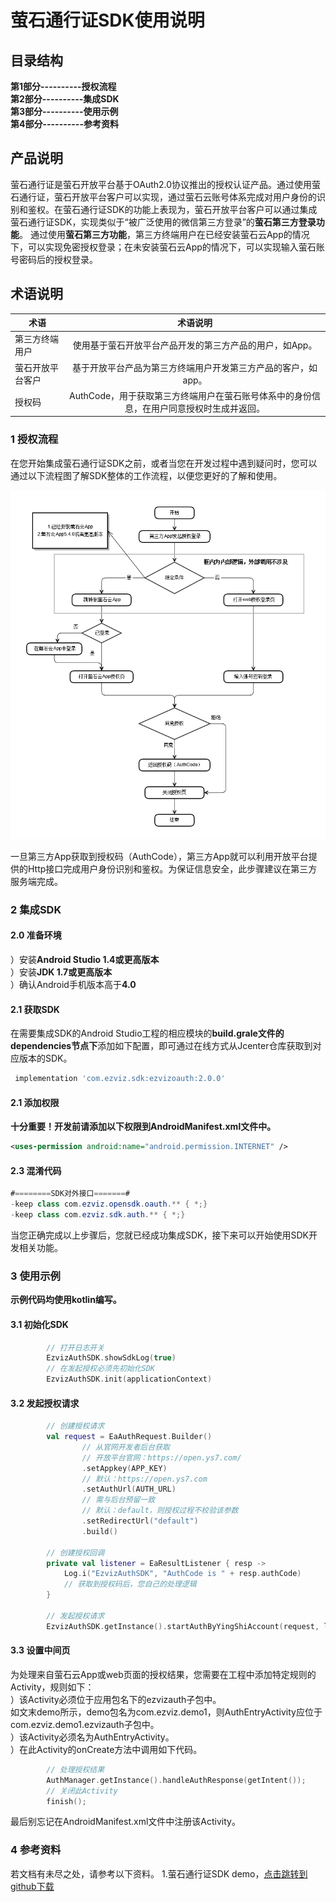 
# 萤石通行证SDK使用说明

## 目录结构

**第1部分----------授权流程  
第2部分----------集成SDK  
第3部分----------使用示例  
第4部分----------参考资料**

## 产品说明

萤石通行证是萤石开放平台基于OAuth2.0协议推出的授权认证产品。通过使用萤石通行证，萤石开放平台客户可以实现，通过萤石云账号体系完成对用户身份的识别和鉴权。在萤石通行证SDK的功能上表现为，萤石开放平台客户可以通过集成萤石通行证SDK，实现类似于“被广泛使用的微信第三方登录”的**萤石第三方登录功能**。
通过使用**萤石第三方功能**，第三方终端用户在已经安装萤石云App的情况下，可以实现免密授权登录；在未安装萤石云App的情况下，可以实现输入萤石账号密码后的授权登录。

## 术语说明

| 术语             |                                         术语说明                                         |
| ---------------- | :--------------------------------------------------------------------------------------: |
| 第三方终端用户   |                 使用基于萤石开放平台产品开发的第三方产品的用户，如App。                  |
| 萤石开放平台客户 |              基于开放平台产品为第三方终端用户开发第三方产品的客户，如app。               |
| 授权码           | AuthCode，用于获取第三方终端用户在萤石账号体系中的身份信息，在用户同意授权时生成并返回。 |

### 1 授权流程

在您开始集成萤石通行证SDK之前，或者当您在开发过程中遇到疑问时，您可以通过以下流程图了解SDK整体的工作流程，以便您更好的了解和使用。  

![ezviz oauth flow chart](img/ezviz_oauth_flow_chart.png)  

一旦第三方App获取到授权码（AuthCode），第三方App就可以利用开放平台提供的Http接口完成用户身份识别和鉴权。为保证信息安全，此步骤建议在第三方服务端完成。

### 2 集成SDK

#### 2.0 准备环境

）安装**Android Studio 1.4或更高版本**  
）安装**JDK 1.7或更高版本**  
）确认Android手机版本高于**4.0**  

#### 2.1 获取SDK

在需要集成SDK的Android Studio工程的相应模块的**build.grale文件的dependencies节点下**添加如下配置，即可通过在线方式从Jcenter仓库获取到对应版本的SDK。

```groovy
 implementation 'com.ezviz.sdk:ezvizoauth:2.0.0'
```

#### 2.1 添加权限

**十分重要！开发前请添加以下权限到AndroidManifest.xml文件中。**

```xml
<uses-permission android:name="android.permission.INTERNET" />
```

#### 2.3 混淆代码

``` java
#========SDK对外接口=======#
-keep class com.ezviz.opensdk.oauth.** { *;}
-keep class com.ezviz.sdk.auth.** { *;}
```

当您正确完成以上步骤后，您就已经成功集成SDK，接下来可以开始使用SDK开发相关功能。

### 3 使用示例

**示例代码均使用kotlin编写。**

#### 3.1 初始化SDK

``` kotlin
        // 打开日志开关
        EzvizAuthSDK.showSdkLog(true)
        // 在发起授权必须先初始化SDK
        EzvizAuthSDK.init(applicationContext)
```

#### 3.2 发起授权请求

``` kotlin
        // 创建授权请求
        val request = EaAuthRequest.Builder()
                // 从官网开发者后台获取
                // 开放平台官网：https://open.ys7.com/
                .setAppkey(APP_KEY)
                // 默认：https://open.ys7.com
                .setAuthUrl(AUTH_URL)
                // 需与后台预留一致
                // 默认：default，则授权过程不校验该参数
                .setRedirectUrl("default")
                .build()

        // 创建授权回调
        private val listener = EaResultListener { resp ->
            Log.i("EzvizAuthSDK", "AuthCode is " + resp.authCode)
            // 获取到授权码后，您自己的处理逻辑
        }

        // 发起授权请求
        EzvizAuthSDK.getInstance().startAuthByYingShiAccount(request, listener)
```

#### 3.3 设置中间页

为处理来自萤石云App或web页面的授权结果，您需要在工程中添加特定规则的Activity，规则如下：  
）该Activity必须位于应用包名下的ezvizauth子包中。  
如文末demo所示，demo包名为com.ezviz.demo1，则AuthEntryActivity应位于com.ezviz.demo1.ezvizauth子包中。  
）该Activity必须名为AuthEntryActivity。  
）在此Activity的onCreate方法中调用如下代码。

```kotlin
        // 处理授权结果
        AuthManager.getInstance().handleAuthResponse(getIntent());
        // 关闭此Activity
        finish();
```

最后别忘记在AndroidManifest.xml文件中注册该Activity。  

### 4 参考资料

若文档有未尽之处，请参考以下资料。
1.萤石通行证SDK demo，[点击跳转到github下载](https://github.com/Ezviz-Open/EzvizAuthSDK-Android)
